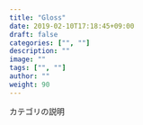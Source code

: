 ```yaml
---
title: "Gloss"
date: 2019-02-10T17:18:45+09:00
draft: false
categories: ["", ""]
description: ""
image: ""
tags: ["", ""]
author: ""
weight: 90
---
```


カテゴリの説明
